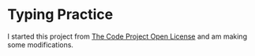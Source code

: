 # Typing Practice

I started this project from [The Code Project Open License](http://www.codeproject.com/Articles/34189/Advanced-JavaScript-Typing-Test-System) and am making some modifications. 